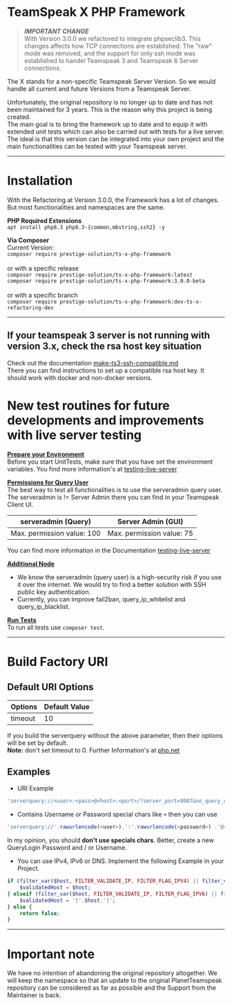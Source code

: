 # TeamSpeak X PHP Framework

> **_IMPORTANT CHANGE_**<br>
> With Version 3.0.0 we refactored to integrate phpseclib3. This changes affects how TCP connections are established.
> The "raw" mode was removed, and the support for only ssh mode was established to handel Teamspeak 3 and Teamspeak 6 Server connections.


The X stands for a non-specific Teamspeak Server Version. So we would handle all current and future Versions from a Teamspeak Server.

Unfortunately, the original repository is no longer up to date and has not been maintained for 3 years. This is the reason why this project is being created. <br>
The main goal is to bring the framework up to date and to equip it with extended unit tests which can also be carried out with tests for a live server. <br>
The ideal is that this version can be integrated into your own project and the main functionalities can be tested with your Teamspeak server.

---

# Installation
With the Refactoring at Version 3.0.0, the Framework has a lot of changes. But most functionalities and namespaces are the same. 

**PHP Required Extensions**<br>
``apt install php8.3 php8.3-{common,mbstring,ssh2} -y``

**Via Composer**<br>
Current Version:<br>
``composer require prestige-solution/ts-x-php-framework``<br><br>
or with a specific release<br> 
``composer require prestige-solution/ts-x-php-framework:latest``<br>
``composer require prestige-solution/ts-x-php-framework:3.0.0-beta``<br><br>
or with a specific branch<br>
``composer require prestige-solution/ts-x-php-framework:dev-ts-x-refactoring-dev``

---

## If your teamspeak 3 server is not running with version 3.x, check the rsa host key situation
Check out the documentation [make-ts3-ssh-compatible.md](doc/docker/make-ts3-ssh-compatible.md)<br>
There you can find instructions to set up a compatible rsa host key. It should work with docker and non-docker versions.

# New test routines for future developments and improvements with live server testing
**<u>Prepare your Environment</u>**<br>
Before you start UnitTests, make sure that you have set the environment variables. You find more information's at [testing-live-server](doc/testing-live-server.md)

**<u>Permissions for Query User</u>**<br>
The best way to test all functionalities is to use the serveradmin query user. <br>
The serveradmin is != Server Admin there you can find in your Teamspeak Client UI. <br>

| serveradmin (Query)        | Server Admin (GUI)        |
|----------------------------|---------------------------|
| Max. permission value: 100 | Max. permission value: 75 |

You can find more information in the Documentation [testing-live-server](doc/testing-live-server.md)

**<u>Additional Node</u>** <br>
- We know the serveradmin (query user) is a high-security risk if you use it over the internet. We would try to find a better solution with SSH public key authentication. <br>
- Currently, you can improve fail2ban, query_ip_whitelist and query_ip_blacklist.

**<u>Run Tests</u>**<br>
To run all tests use `composer test`. <br>

--- 

# Build Factory URI
## Default URI Options
| Options  | Default Value |
|----------|---------------|
| timeout  | 10            |

If you build the serverquery without the above parameter, then their options will be set by default. <br>
**Note:** don't set timeout to 0. Further Information's at [php.net](https://www.php.net/manual/de/function.stream-select.php)

## Examples
- URI Example
```php
'serverquery://<user>:<pass>@<host>:<port>/?server_port=9987&no_query_clients=0&timeout=30&nickname=<bot_name>'
```

- Contains Username or Password special chars like ``+`` then you can use
```php
'serverquery://'.rawurlencode(<user>).':'.rawurlencode(<password>) .'@<host>:<port>/?server_port=9987&no_query_clients=0&timeout=30'
```
In my opinion, you should **don't use specials chars**. Better, create a new QueryLogin Password and / or Username.

- You can use IPv4, IPv6 or DNS. Implement the following Example in your Project.
```php
if (filter_var($host, FILTER_VALIDATE_IP, FILTER_FLAG_IPV4) || filter_var(gethostbyname($host), FILTER_VALIDATE_IP, FILTER_FLAG_IPV4)) {
    $validatedHost = $host;
} elseif (filter_var($host, FILTER_VALIDATE_IP, FILTER_FLAG_IPV6) || filter_var(gethostbyname($host), FILTER_VALIDATE_IP, FILTER_FLAG_IPV6)) {
    $validatedHost = '['.$host.']';
} else {
    return false;
}
```

---

# Important note
We have no intention of abandoning the original repository altogether. We will keep the namespace so that an update to the original PlanetTeamspeak repository can be considered as far as possible and the Support from the Maintainer is back.
